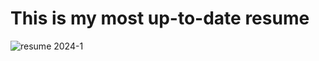 # This is my most up-to-date resume


![resume 2024-1](https://github.com/colbySullivan/resume/assets/88957296/a34e684f-1d45-4874-aad8-48c2508f9a07)
